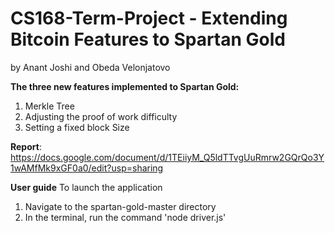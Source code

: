 # CS168-Term-Project - Extending Bitcoin Features to Spartan Gold
by Anant Joshi and Obeda Velonjatovo

**The three new features implemented to Spartan Gold:**
  1. Merkle Tree
  2. Adjusting the proof of work difficulty
  3. Setting a fixed block Size

**Report**: https://docs.google.com/document/d/1TEiiyM_Q5ldTTvgUuRmrw2GQrQo3Y1wAMfMk9xGF0a0/edit?usp=sharing

**User guide**
To launch the application
  1. Navigate to the spartan-gold-master directory
  2. In the terminal, run the command 'node driver.js'  

